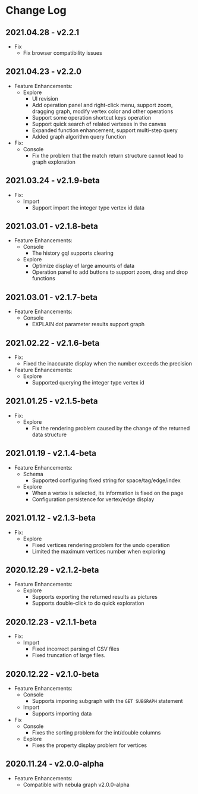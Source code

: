 # Change Log

## 2021.04.28 - v2.2.1
- Fix
  - Fix browser compatibility issues

## 2021.04.23 - v2.2.0
- Feature Enhancements:
  - Explore
    - UI revision
    - Add operation panel and right-click menu, support zoom, dragging graph, modify vertex color and other operations
    - Support some operation shortcut keys operation
    - Support quick search of related vertexes in the canvas
    - Expanded function enhancement, support multi-step query
    - Added graph algorithm query function
- Fix:
  - Console
    - Fix the problem that the match return structure cannot lead to graph exploration

## 2021.03.24 - v2.1.9-beta
- Fix:
  - Import
    - Support import the integer type vertex id data

## 2021.03.01 - v2.1.8-beta
- Feature Enhancements:
  - Console
    - The history gql supports clearing
  - Explore
    - Optimize display of large amounts of data
    - Operation panel to add buttons to support zoom, drag and drop functions
## 2021.03.01 - v2.1.7-beta
- Feature Enhancements:
  - Console
    - EXPLAIN dot parameter results support graph
## 2021.02.22 - v2.1.6-beta
- Fix:
  - Fixed the inaccurate display when the number exceeds the precision
- Feature Enhancements:
  - Explore
    - Supported querying the integer type vertex id

## 2021.01.25 - v2.1.5-beta
- Fix:
  - Explore
    - Fix the rendering problem caused by the change of the returned data structure

## 2021.01.19 - v2.1.4-beta
- Feature Enhancements:
  - Schema
    - Supported configuring fixed string for space/tag/edge/index
  - Explore
    - When a vertex is selected, its information is fixed on the page
    - Configuration persistence for vertex/edge display


## 2021.01.12 - v2.1.3-beta
- Fix:
  - Explore
    - Fixed vertices rendering problem for the undo operation
    - Limited the maximum vertices number when exploring


## 2020.12.29 - v2.1.2-beta
- Feature Enhancements:
  - Explore
    - Supports exporting the returned results as pictures
    - Supports double-click to do quick exploration

## 2020.12.23 - v2.1.1-beta
- Fix:
  - Import
    - Fixed incorrect parsing of CSV files
    - Fixed truncation of large files.
    
## 2020.12.22 - v2.1.0-beta
- Feature Enhancements:
  - Console
    - Supports imporing subgraph with the `GET SUBGRAPH` statement
  - Import
    - Supports importing data
- Fix
  - Console
    - Fixes the sorting problem for the int/double columns
  - Explore 
    - Fixes the property display problem for vertices

## 2020.11.24 - v2.0.0-alpha
- Feature Enhancements:
  - Compatible with nebula graph v2.0.0-alpha
